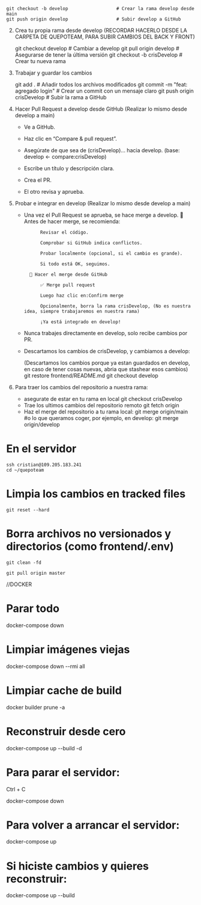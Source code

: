 

    git checkout -b develop                  # Crear la rama develop desde main
    git push origin develop                  # Subir develop a GitHub

2. Crea tu propia rama desde develop (RECORDAR HACERLO DESDE LA CARPETA DE QUEPOTEAM, PARA SUBIR CAMBIOS DEL BACK Y FRONT)

    git checkout develop                     # Cambiar a develop
    git pull origin develop                  # Asegurarse de tener la última versión
    git checkout -b crisDevelop  # Crear tu nueva rama

3. Trabajar y guardar los cambios

    git add .                                # Añadir todos los archivos modificados
    git commit -m "feat: agregado login"     # Crear un commit con un mensaje claro
    git push origin crisDevelop  # Subir la rama a GitHub

4. Hacer Pull Request a develop desde GitHub (Realizar lo mismo desde develop a main)
    - Ve a GitHub.

    - Haz clic en “Compare & pull request”.

    - Asegúrate de que sea de (crisDevelop)... hacia develop.    (base: develop  <-  compare:crisDevelop)

    - Escribe un título y descripción clara.

    - Crea el PR.

    - El otro revisa y aprueba.

5. Probar e integrar en develop (Realizar lo mismo desde develop a main)
    - Una vez el Pull Request se aprueba, se hace merge a develop.
            🧩 Antes de hacer merge, se recomienda:

                Revisar el código.

                Comprobar si GitHub indica conflictos.

                Probar localmente (opcional, si el cambio es grande).

                Si todo está OK, seguimos.

            🔁 Hacer el merge desde GitHub

                ✅ Merge pull request

                Luego haz clic en:Confirm merge

                Opcionalmente, borra la rama crisDevelop, (No es nuestra idea, siempre trabajaremos en nuestra rama)

                ¡Ya está integrado en develop!
    - Nunca trabajes directamente en develop, solo recibe cambios por PR.

    - Descartamos los cambios de crisDevelop, y cambiamos a develop:

        (Descartamos los cambios porque ya estan guardados en develop, en caso de tener cosas nuevas, abria que stashear esos cambios)
        git restore frontend/README.md
        git checkout develop

6. Para traer los cambios del repositorio a nuestra rama:
    - asegurate de estar en tu rama en local
        git checkout crisDevelop
    - Trae los ultimos cambios del repositorio remoto
        git fetch origin
    - Haz el merge del repositorio a tu rama local:
        git merge origin/main      #o lo que queramos coger, por ejemplo,  en develop: git merge origin/develop

######

# En el servidor
    ssh cristian@109.205.183.241
    cd ~/quepoteam
<!-- Eliminar tus cambios locales y archivos no versionados que bloquean el pull
Ten cuidado, esto borra TODO local que no esté en el repo remoto. -->

# Limpia los cambios en tracked files
    git reset --hard

# Borra archivos no versionados y directorios (como frontend/.env)
    git clean -fd
<!-- Ahora sí, puedes hacer pull sin problemas -->
    git pull origin master


//DOCKER
# Parar todo
docker-compose down

# Limpiar imágenes viejas
docker-compose down --rmi all

# Limpiar cache de build
docker builder prune -a

# Reconstruir desde cero
<!-- docker-compose up --build -->
<!--Para dejarlo corriendo en segundo plano-->
docker-compose up --build -d


######

# Para parar el servidor:
<!-- Si tienes el comando corriendo en la terminal, solo tienes que hacer: -->
Ctrl + C
<!-- Esto detiene los contenedores levantados por docker-compose up. -->

<!-- Si lo dejaste corriendo en segundo plano (con -d, modo "detached"), entonces: -->

docker-compose down
<!-- Esto detiene y elimina los contenedores, pero NO borra tus volúmenes o imágenes. -->

# Para volver a arrancar el servidor:
<!-- Si ya construiste con --build una vez, ya no necesitas hacerlo de nuevo a menos que hayas cambiado el Dockerfile u otra configuración. Puedes simplemente hacer: -->
docker-compose up

# Si hiciste cambios y quieres reconstruir:

docker-compose up --build
